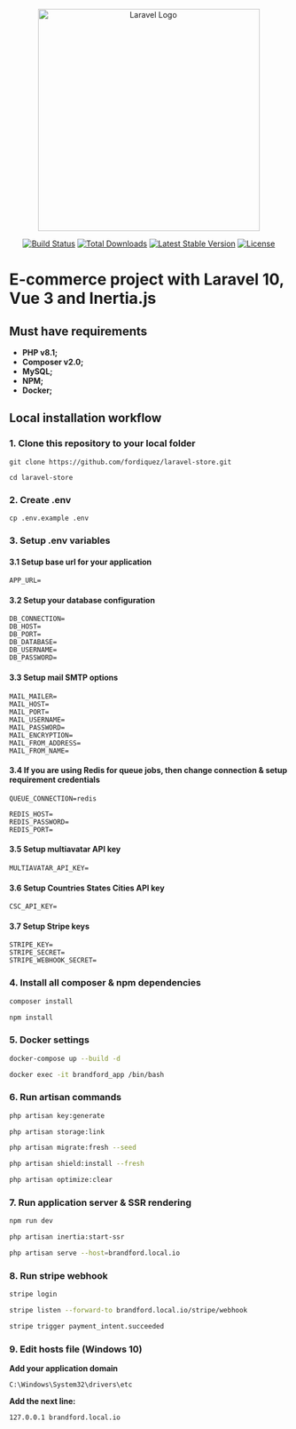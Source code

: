 <p align="center"><a href="https://laravel.com" target="_blank"><img src="https://raw.githubusercontent.com/laravel/art/master/logo-lockup/5%20SVG/2%20CMYK/1%20Full%20Color/laravel-logolockup-cmyk-red.svg" width="400" alt="Laravel Logo"></a></p>

<p align="center">
<a href="https://travis-ci.org/laravel/framework"><img src="https://travis-ci.org/laravel/framework.svg" alt="Build Status"></a>
<a href="https://packagist.org/packages/laravel/framework"><img src="https://img.shields.io/packagist/dt/laravel/framework" alt="Total Downloads"></a>
<a href="https://packagist.org/packages/laravel/framework"><img src="https://img.shields.io/packagist/v/laravel/framework" alt="Latest Stable Version"></a>
<a href="https://packagist.org/packages/laravel/framework"><img src="https://img.shields.io/packagist/l/laravel/framework" alt="License"></a>
</p>

# E-commerce project with Laravel 10, Vue 3 and Inertia.js

## Must have requirements

-   **PHP v8.1;**
-   **Composer v2.0;**
-   **MySQL;**
-   **NPM;**
-   **Docker;**

## Local installation workflow

### 1. Clone this repository to your local folder

```
git clone https://github.com/fordiquez/laravel-store.git
```

```
cd laravel-store
```

### 2. Create .env

```
cp .env.example .env
```

### 3. Setup .env variables

#### 3.1 Setup base url for your application

```
APP_URL=
```

#### 3.2 Setup your database configuration

```
DB_CONNECTION=
DB_HOST=
DB_PORT=
DB_DATABASE=
DB_USERNAME=
DB_PASSWORD=
```

#### 3.3 Setup mail SMTP options

```
MAIL_MAILER=
MAIL_HOST=
MAIL_PORT=
MAIL_USERNAME=
MAIL_PASSWORD=
MAIL_ENCRYPTION=
MAIL_FROM_ADDRESS=
MAIL_FROM_NAME=
```

#### 3.4 If you are using Redis for queue jobs, then change connection & setup requirement credentials

```
QUEUE_CONNECTION=redis
```

```
REDIS_HOST=
REDIS_PASSWORD=
REDIS_PORT=
```

#### 3.5 Setup multiavatar API key

```
MULTIAVATAR_API_KEY=
```

#### 3.6 Setup Countries States Cities API key

```
CSC_API_KEY=
```

#### 3.7 Setup Stripe keys

```
STRIPE_KEY=
STRIPE_SECRET=
STRIPE_WEBHOOK_SECRET=
```

### 4. Install all composer & npm dependencies

```bash
composer install
```

```bash
npm install
```

### 5. Docker settings

```bash
docker-compose up --build -d
```

```bash
docker exec -it brandford_app /bin/bash
```

### 6. Run artisan commands

```bash
php artisan key:generate
```

```bash
php artisan storage:link
```

```bash
php artisan migrate:fresh --seed
```

```bash
php artisan shield:install --fresh
```

```bash
php artisan optimize:clear
```

### 7. Run application server & SSR rendering

```bash
npm run dev
```

```bash
php artisan inertia:start-ssr
```

```bash
php artisan serve --host=brandford.local.io
```

### 8. Run stripe webhook

```bash
stripe login
```

```bash
stripe listen --forward-to brandford.local.io/stripe/webhook
```

```bash
stripe trigger payment_intent.succeeded
```

### 9. Edit hosts file (Windows 10)

**Add your application domain**

```
C:\Windows\System32\drivers\etc
```

**Add the next line:**

```
127.0.0.1 brandford.local.io
```
